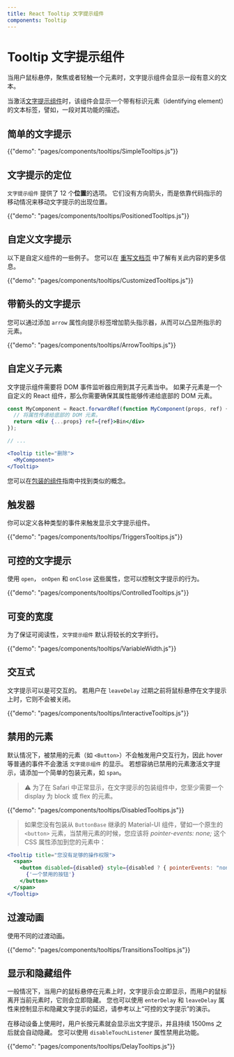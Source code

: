 ```yaml
---
title: React Tooltip 文字提示组件
components: Tooltip
---
```


# Tooltip 文字提示组件

<p class="description">当用户鼠标悬停，聚焦或者轻触一个元素时，文字提示组件会显示一段有意义的文本。</p>

当激活[文字提示组件](https://material.io/design/components/tooltips.html)时，该组件会显示一个带有标识元素（identifying element）的文本标签，譬如，一段对其功能的描述。

## 简单的文字提示

{{"demo": "pages/components/tooltips/SimpleTooltips.js"}}

## 文字提示的定位

`文字提示组件` 提供了 12 个**位置**的选项。 它们没有方向箭头，而是依靠代码指示的移动情况来移动文字提示的出现位置。

{{"demo": "pages/components/tooltips/PositionedTooltips.js"}}

## 自定义文字提示

以下是自定义组件的一些例子。 您可以在 [重写文档页](/customization/components/) 中了解有关此内容的更多信息。

{{"demo": "pages/components/tooltips/CustomizedTooltips.js"}}

## 带箭头的文字提示

您可以通过添加 `arrow` 属性向提示标签增加箭头指示器，从而可以凸显所指示的元素。

{{"demo": "pages/components/tooltips/ArrowTooltips.js"}}

## 自定义子元素

文字提示组件需要将 DOM 事件监听器应用到其子元素当中。 如果子元素是一个自定义的 React 组件，那么你需要确保其属性能够传递给底部的 DOM 元素。

```jsx
const MyComponent = React.forwardRef(function MyComponent(props, ref) {
  // 将属性传递给底部的 DOM 元素。
  return <div {...props} ref={ref}>Bin</div>
});

// ...

<Tooltip title="删除">
  <MyComponent>
</Tooltip>
```

您可以在[包装的组件](/guides/composition/#wrapping-components)指南中找到类似的概念。

## 触发器

你可以定义各种类型的事件来触发显示文字提示组件。

{{"demo": "pages/components/tooltips/TriggersTooltips.js"}}

## 可控的文字提示

使用 `open`， `onOpen` 和 `onClose` 这些属性，您可以控制文字提示的行为。

{{"demo": "pages/components/tooltips/ControlledTooltips.js"}}

## 可变的宽度

为了保证可阅读性，`文字提示组件` 默认将较长的文字折行。

{{"demo": "pages/components/tooltips/VariableWidth.js"}}

## 交互式

文字提示可以是可交互的。 若用户在 `leaveDelay` 过期之前将鼠标悬停在文字提示上时，它则不会被关闭。

{{"demo": "pages/components/tooltips/InteractiveTooltips.js"}}

## 禁用的元素

默认情况下，被禁用的元素（如 `<Button>`）不会触发用户交互行为，因此 hover 等普通的事件不会激活 `文字提示组件` 的显示。 若想容纳已禁用的元素激活文字提示，请添加一个简单的包装元素，如 `span`。

> ⚠️ 为了在 Safari 中正常显示，在文字提示的包装组件中，您至少需要一个 display 为 block 或 flex 的元素。

{{"demo": "pages/components/tooltips/DisabledTooltips.js"}}

> 如果您没有包装从 `ButtonBase` 继承的 Material-UI 组件，譬如一个原生的 `<button>` 元素，当禁用元素的时候，您应该将 *pointer-events: none;* 这个CSS 属性添加到您的元素中：

```jsx
<Tooltip title="您没有足够的操作权限">
  <span>
    <button disabled={disabled} style={disabled ? { pointerEvents: "none" } : {}}>
      {'一个禁用的按钮'}
    </button>
  </span>
</Tooltip>
```

## 过渡动画

使用不同的过渡动画。

{{"demo": "pages/components/tooltips/TransitionsTooltips.js"}}

## 显示和隐藏组件

一般情况下，当用户的鼠标悬停在元素上时，文字提示会立即显示，而用户的鼠标离开当前元素时，它则会立即隐藏。 您也可以使用 `enterDelay` 和 `leaveDelay` 属性来控制显示和隐藏文字提示的延迟，请参考以上“可控的文字提示”的演示。

在移动设备上使用时，用户长按元素就会显示出文字提示，并且持续 1500ms 之后就会自动隐藏。 您可以使用 `disableTouchListener` 属性禁用此功能。

{{"demo": "pages/components/tooltips/DelayTooltips.js"}}